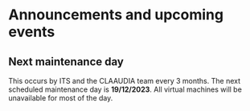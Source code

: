 # Announcements and upcoming events
## Next maintenance day
This occurs by ITS and the CLAAUDIA team every 3 months. The next scheduled maintenance day is **19/12/2023**. All virtual machines will be unavailable for most of the day.

